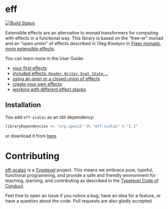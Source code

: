 # eff

[![Build Status](https://travis-ci.org/etorreborre/eff-scalaz.png?branch=master)](https://travis-ci.org/etorreborre/eff-scalaz)

Extensible effects are an alternative to monad transformers for computing with effects in a functional way. 
This library is based on the "free-er" monad and an "open union" of effects described in 
Oleg Kiselyov in [Freer monads, more extensible effects](http://okmij.org/ftp/Haskell/extensible/more.pdf).

You can learn more in the User Guide:

 - [your first effects](http://etorreborre.github.io/eff-scalaz/org.specs2.site.Introduction.html)
 - [included effects: `Reader`, `Writer`, `Eval`, `State`,...](http://etorreborre.github.io/eff-scalaz/org.specs2.site.OutOfTheBox.html)
 - [using an open or a closed union of effects](http://etorreborre.github.io/eff-scalaz/org.specs2.site.OpenClosed.html)
 - [create your own effects](http://etorreborre.github.io/eff-scalaz/org.specs2.site.CreateEffects.html)
 - [working with different effect stacks](http://etorreborre.github.io/eff-scalaz/org.specs2.site.TransformStack.html)
 
## Installation

You add `eff-scalaz` as an sbt dependency:
```scala
libraryDependencies += "org.specs2" %% "eff-scalaz" % "1.1"
```

or download it from [here](https://oss.sonatype.org/content/repositories/releases/org/specs2/eff-scalaz_2.11/1.0/eff-scalaz_2.11-1.1.jar).
 
# Contributing
 
[eff-scalaz](https://github.com/etorreborre/eff-scalaz/) is a [Typelevel](http://typelevel.org) project. This means we embrace pure, typeful, functional programming, 
and provide a safe and friendly environment for teaching, learning, and contributing as described in the [Typelevel Code of Conduct](http://typelevel.org/conduct.html). 

Feel free to open an issue if you notice a bug, have an idea for a feature, or have a question about the code. Pull requests are also gladly accepted. 
 
